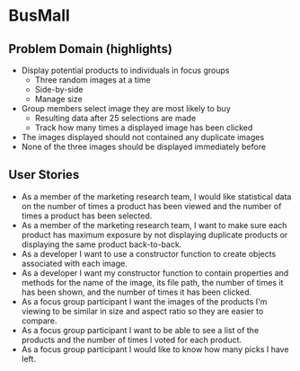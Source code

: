 # BusMall

## Problem Domain (highlights)
- Display potential products to individuals in focus groups
  - Three random images at a time
  - Side-by-side
  - Manage size
- Group members select image they are most likely to buy
  - Resulting data after 25 selections are made
  - Track how many times a displayed image has been clicked
- The images displayed should not contained any duplicate images
- None of the three images should be displayed immediately before

## User Stories
- As a member of the marketing research team, I would like statistical data on the number of times a product has been viewed and the number of times a product has been selected.
- As a member of the marketing research team, I want to make sure each product has maximum exposure by not displaying duplicate products or displaying the same product back-to-back.
- As a developer I want to use a constructor function to create objects associated with each image.
- As a developer I want my constructor function to contain properties and methods for the name of the image, its file path, the number of times it has been shown, and the number of times it has been clicked.
- As a focus group participant I want the images of the products I'm viewing to be similar in size and aspect ratio so they are easier to compare.
- As a focus group participant I want to be able to see a list of the products and the number of times I voted for each product.
- As a focus group participant I would like to know how many picks I have left.
